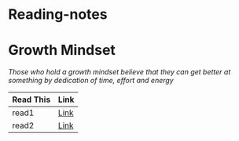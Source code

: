 # Reading-notes
# Growth Mindset
*Those who hold a growth mindset believe that they can get better at something by dedication of time, effort and energy*



| Read This      | Link |
| ----------- | ----------- |
| read1      | [Link](https://rawan199812.github.io/Reading-notes/read1)     
| read2      | [Link](https://rawan199812.github.io/Reading-notes/read2)
